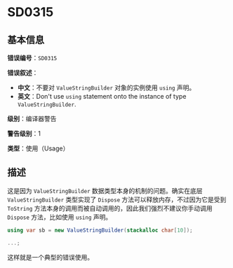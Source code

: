 # SD0315
## 基本信息

**错误编号**：`SD0315`

**错误叙述**：

* **中文**：不要对 `ValueStringBuilder` 对象的实例使用 `using` 声明。
* **英文**：Don't use `using` statement onto the instance of type `ValueStringBuilder`.

**级别**：编译器警告

**警告级别**：1

**类型**：使用（Usage）

## 描述

这是因为 `ValueStringBuilder` 数据类型本身的机制的问题。确实在底层 `ValueStringBuilder` 类型实现了 `Dispose` 方法可以释放内存，不过因为它是受到 `ToString` 方法本身的调用而被自动调用的，因此我们强烈不建议你手动调用 `Dispose` 方法，比如使用 `using` 声明。

```csharp
using var sb = new ValueStringBuilder(stackalloc char[10]);

...;
```

这样就是一个典型的错误使用。
